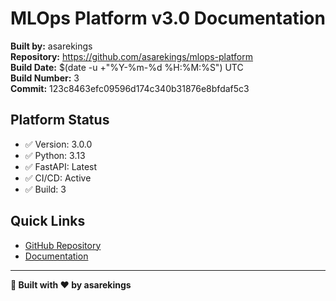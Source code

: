# MLOps Platform v3.0 Documentation

**Built by:** asarekings  
**Repository:** https://github.com/asarekings/mlops-platform  
**Build Date:** $(date -u +"%Y-%m-%d %H:%M:%S") UTC  
**Build Number:** 3  
**Commit:** 123c8463efc09596d174c340b31876e8bfdaf5c3  

## Platform Status

- ✅ Version: 3.0.0
- ✅ Python: 3.13
- ✅ FastAPI: Latest
- ✅ CI/CD: Active
- ✅ Build: 3

## Quick Links

- [GitHub Repository](https://github.com/asarekings/mlops-platform)
- [Documentation](https://github.com/asarekings/mlops-platform/blob/main/README.md)

---

**🚀 Built with ❤️ by asarekings**
